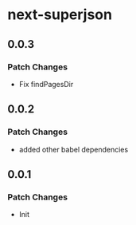 # next-superjson

## 0.0.3

### Patch Changes

-   Fix findPagesDir

## 0.0.2

### Patch Changes

-   added other babel dependencies

## 0.0.1

### Patch Changes

-   Init
